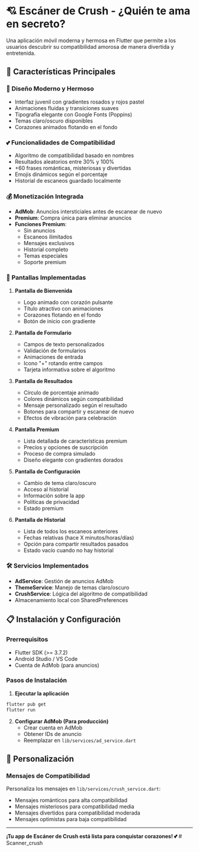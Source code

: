 # 💘 Escáner de Crush - ¿Quién te ama en secreto?

Una aplicación móvil moderna y hermosa en Flutter que permite a los usuarios descubrir su compatibilidad amorosa de manera divertida y entretenida.

## 🚀 Características Principales

### 🎨 Diseño Moderno y Hermoso
- Interfaz juvenil con gradientes rosados y rojos pastel
- Animaciones fluidas y transiciones suaves
- Tipografía elegante con Google Fonts (Poppins)
- Temas claro/oscuro disponibles
- Corazones animados flotando en el fondo

### 💕 Funcionalidades de Compatibilidad
- Algoritmo de compatibilidad basado en nombres
- Resultados aleatorios entre 30% y 100%
- +60 frases románticas, misteriosas y divertidas
- Emojis dinámicos según el porcentaje
- Historial de escaneos guardado localmente

### 💰 Monetización Integrada
- **AdMob**: Anuncios intersticiales antes de escanear de nuevo
- **Premium**: Compra única para eliminar anuncios
- **Funciones Premium**:
  - Sin anuncios
  - Escaneos ilimitados
  - Mensajes exclusivos
  - Historial completo
  - Temas especiales
  - Soporte premium

### 📱 Pantallas Implementadas

1. **Pantalla de Bienvenida**
   - Logo animado con corazón pulsante
   - Título atractivo con animaciones
   - Corazones flotando en el fondo
   - Botón de inicio con gradiente

2. **Pantalla de Formulario**
   - Campos de texto personalizados
   - Validación de formularios
   - Animaciones de entrada
   - Icono "+" rotando entre campos
   - Tarjeta informativa sobre el algoritmo

3. **Pantalla de Resultados**
   - Círculo de porcentaje animado
   - Colores dinámicos según compatibilidad
   - Mensaje personalizado según el resultado
   - Botones para compartir y escanear de nuevo
   - Efectos de vibración para celebración

4. **Pantalla Premium**
   - Lista detallada de características premium
   - Precios y opciones de suscripción
   - Proceso de compra simulado
   - Diseño elegante con gradientes dorados

5. **Pantalla de Configuración**
   - Cambio de tema claro/oscuro
   - Acceso al historial
   - Información sobre la app
   - Políticas de privacidad
   - Estado premium

6. **Pantalla de Historial**
   - Lista de todos los escaneos anteriores
   - Fechas relativas (hace X minutos/horas/días)
   - Opción para compartir resultados pasados
   - Estado vacío cuando no hay historial

### 🛠️ Servicios Implementados

- **AdService**: Gestión de anuncios AdMob
- **ThemeService**: Manejo de temas claro/oscuro
- **CrushService**: Lógica del algoritmo de compatibilidad
- Almacenamiento local con SharedPreferences

## 📋 Instalación y Configuración

### Prerrequisitos
- Flutter SDK (>= 3.7.2)
- Android Studio / VS Code
- Cuenta de AdMob (para anuncios)

### Pasos de Instalación

1. **Ejecutar la aplicación**
```bash
flutter pub get
flutter run
```

2. **Configurar AdMob (Para producción)**
   - Crear cuenta en AdMob
   - Obtener IDs de anuncio
   - Reemplazar en `lib/services/ad_service.dart`

## 🎨 Personalización

### Mensajes de Compatibilidad
Personaliza los mensajes en `lib/services/crush_service.dart`:
- Mensajes románticos para alta compatibilidad
- Mensajes misteriosos para compatibilidad media  
- Mensajes divertidos para compatibilidad moderada
- Mensajes optimistas para baja compatibilidad

---

**¡Tu app de Escáner de Crush está lista para conquistar corazones! 💕**
#   S c a n n e r _ c r u s h  
 